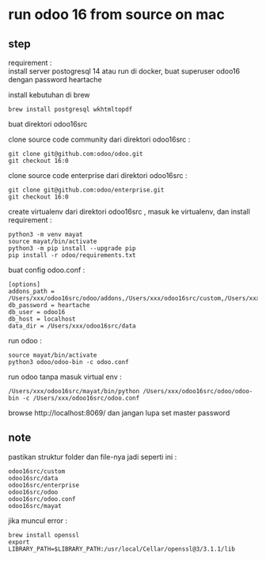 # run odoo 16 from source on mac

## step

requirement :    
install server postogresql 14 atau run di docker, buat superuser odoo16 dengan password heartache

install kebutuhan di brew
```
brew install postgresql wkhtmltopdf
```

buat direktori odoo16src  

clone source code community dari direktori odoo16src :  
```
git clone git@github.com:odoo/odoo.git 
git checkout 16:0
```
clone source code enterprise dari direktori odoo16src :  
```
git clone git@github.com:odoo/enterprise.git
git checkout 16:0
```

create virtualenv dari direktori odoo16src , masuk ke virtualenv, dan install requirement :
```
python3 -m venv mayat
source mayat/bin/activate
python3 -m pip install --upgrade pip
pip install -r odoo/requirements.txt
```

buat config odoo.conf :
```
[options]
addons_path = /Users/xxx/odoo16src/odoo/addons,/Users/xxx/odoo16src/custom,/Users/xxx/odoo16src/enterprise
db_password = heartache
db_user = odoo16
db_host = localhost
data_dir = /Users/xxx/odoo16src/data
```

run odoo :
```
source mayat/bin/activate
python3 odoo/odoo-bin -c odoo.conf
```

run odoo tanpa masuk virtual env :
```
/Users/xxx/odoo16src/mayat/bin/python /Users/xxx/odoo16src/odoo/odoo-bin -c /Users/xxx/odoo16src/odoo.conf
```

browse http://localhost:8069/ dan jangan lupa set master password  

## note  

pastikan struktur folder dan file-nya jadi seperti ini :  
```
odoo16src/custom
odoo16src/data
odoo16src/enterprise
odoo16src/odoo
odoo16src/odoo.conf
odoo16src/mayat
```

jika muncul error :  
```
brew install openssl  
export LIBRARY_PATH=$LIBRARY_PATH:/usr/local/Cellar/openssl@3/3.1.1/lib  
```
